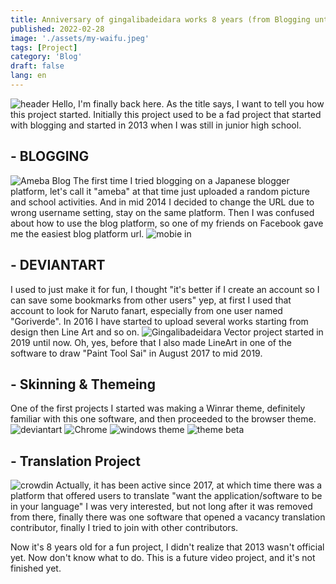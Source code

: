 ```yaml
---
title: Anniversary of gingalibadeidara works 8 years (from Blogging until Translations Project)
published: 2022-02-28
image: './assets/my-waifu.jpeg'
tags: [Project]
category: 'Blog'
draft: false 
lang: en
---
```


![header](https://cdn-ak.f.st-hatena.com/images/fotolife/g/gingalibadeidara/20220228/20220228110505.png)
Hello, I'm finally back here. As the title says, I want to tell you how this project started. Initially this project used to be a fad project that started with blogging and started in 2013 when I was still in junior high school.

## - BLOGGING
![Ameba Blog](https://cdn-ak.f.st-hatena.com/images/fotolife/g/gingalibadeidara/20220228/20220228111139.png)
The first time I tried blogging on a Japanese blogger platform, let's call it "ameba" at that time just uploaded a random picture and school activities. And in mid 2014 I decided to change the URL due to wrong username setting, stay on the same platform. Then I was confused about how to use the blog platform, so one of my friends on Facebook gave me the easiest blog platform url.
![mobie in](https://cdn-ak.f.st-hatena.com/images/fotolife/g/gingalibadeidara/20220228/20220228111939.png)

## - DEVIANTART
I used to just make it for fun, I thought "it's better if I create an account so I can save some bookmarks from other users" yep, at first I used that account to look for Naruto fanart, especially from one user named "Goriverde". In 2016 I have started to upload several works starting from design then Line Art and so on.
![Gingalibadeidara](https://cdn-ak.f.st-hatena.com/images/fotolife/g/gingalibadeidara/20220228/20220228113239.png)
Vector project started in 2019 until now. Oh, yes, before that I also made LineArt in one of the software to draw "Paint Tool Sai" in August 2017 to mid 2019.

## - Skinning & Themeing
One of the first projects I started was making a Winrar theme, definitely familiar with this one software, and then proceeded to the browser theme.
![deviantart](https://cdn-ak.f.st-hatena.com/images/fotolife/g/gingalibadeidara/20201014/20201014063157.png)
![Chrome](https://cdn-ak.f.st-hatena.com/images/fotolife/g/gingalibadeidara/20201228/20201228200912.jpg)
![windows theme](https://cdn-ak.f.st-hatena.com/images/fotolife/g/gingalibadeidara/20200612/20200612043145.png)
![theme beta](https://cdn-ak.f.st-hatena.com/images/fotolife/g/gingalibadeidara/20220228/20220228114816.png)

## - Translation Project
![crowdin](https://cdn-ak.f.st-hatena.com/images/fotolife/g/gingalibadeidara/20220228/20220228115305.png)
Actually, it has been active since 2017, at which time there was a platform that offered users to translate "want the application/software to be in your language" I was very interested, but not long after it was removed from there, finally there was one software that opened a vacancy translation contributor, finally I tried to join with other contributors.

Now it's 8 years old for a fun project, I didn't realize that 2013 wasn't official yet. Now don't know what to do. This is a future video project, and it's not finished yet.
